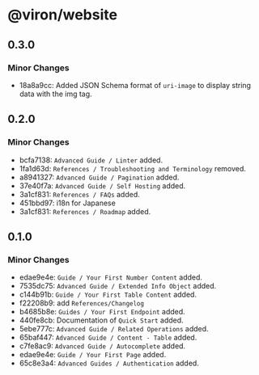 # @viron/website

## 0.3.0

### Minor Changes

- 18a8a9cc: Added JSON Schema format of `uri-image` to display string data with the img tag.

## 0.2.0

### Minor Changes

- bcfa7138: `Advanced Guide / Linter` added.
- 1fa1d63d: `References / Troubleshooting and Terminology` removed.
- a8941327: `Advanced Guide / Pagination` added.
- 37e40f7a: `Advanced Guide / Self Hosting` added.
- 3a1cf831: `References / FAQs` added.
- 451bbd97: i18n for Japanese
- 3a1cf831: `References / Roadmap` added.

## 0.1.0

### Minor Changes

- edae9e4e: `Guide / Your First Number Content` added.
- 7535dc75: `Advanced Guide / Extended Info Object` added.
- c144b91b: `Guide / Your First Table Content` added.
- f22208b9: add `References/Changelog`
- b4685b8e: `Guides / Your First Endpoint` added.
- 440fe8cb: Documentation of `Quick Start` added.
- 5ebe777c: `Advanced Guide / Related Operations` added.
- 65baf447: `Advanced Guide / Content - Table` added.
- c7fe8ac9: `Advanced Guide / Autocomplete` added.
- edae9e4e: `Guide / Your First Page` added.
- 65c8e3a4: `Advanced Guides / Authentication` added.
